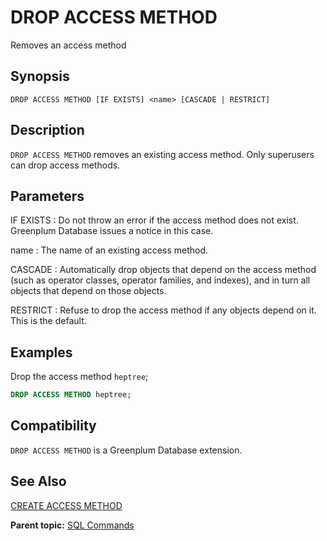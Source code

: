 # DROP ACCESS METHOD 

Removes an access method

## Synopsis 

``` {#sql_command_synopsis}
DROP ACCESS METHOD [IF EXISTS] <name> [CASCADE | RESTRICT]
```

## Description 

`DROP ACCESS METHOD` removes an existing access method. Only superusers can drop access methods.

## Parameters 

IF EXISTS
:   Do not throw an error if the access method does not exist. Greenplum Database issues a notice in this case.

name
:   The name of an existing access method.

CASCADE
:   Automatically drop objects that depend on the access method \(such as operator classes, operator families, and indexes\), and in turn all objects that depend on those objects.

RESTRICT
:   Refuse to drop the access method if any objects depend on it. This is the default.

## Examples 

Drop the access method `heptree`;

``` sql
DROP ACCESS METHOD heptree;
```

## Compatibility 

`DROP ACCESS METHOD` is a Greenplum Database extension.

## See Also 

[CREATE ACCESS METHOD](CREATE_ACCESS_METHOD.html)

**Parent topic:** [SQL Commands](../sql_commands/sql_ref.html)


